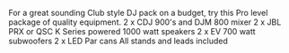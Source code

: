 For a great sounding Club style DJ pack on a budget, try this Pro level package of quality equipment.
2 x CDJ 900's and DJM 800 mixer
2 x JBL PRX or QSC K Series powered 1000 watt speakers
2 x EV 700 watt subwoofers
2 x LED Par cans 
All stands and leads included
